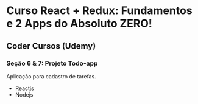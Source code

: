 # Curso React + Redux: Fundamentos e 2 Apps do Absoluto ZERO!
## Coder Cursos (Udemy)
### Seção 6 & 7: Projeto Todo-app

Aplicação para cadastro de tarefas.

 - Reactjs 
 - Nodejs